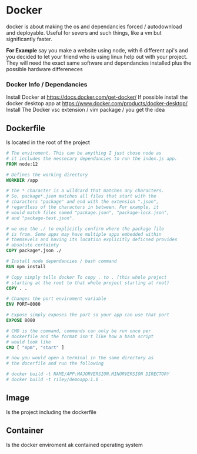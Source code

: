 # Docker
docker is about making the os and dependancies forced / autodownload and deployable.
Useful for severs and such things, like a vm but significantly faster.

**For Example**
say you make a website using node, with 6 different api's and you decided to let your
 friend who is using linux help out with your project. They will need the exact same 
 software and dependancies installed plus the possible hardware differeneces

### Docker Info / Dependancies
Install Docker at https://docs.docker.com/get-docker/
If possible install the docker desktop app at https://www.docker.com/products/docker-desktop/
Install The Docker vsc extension / vim package / you get the idea 

## Dockerfile
Is located in the root of the project

```dockerfile
# The enviroment. This can be anything I just chose node as
# it includes the nessecary dependancies to run the index.js app.
FROM node:12

# Defines the working directory
WORKDIR /app

# the * character is a wildcard that matches any characters. 
# So, package*.json matches all files that start with the 
# characters "package" and end with the extension ".json", 
# regardless of the characters in between. For example, it 
# would match files named "package.json", "package-lock.json",
# and "package-test.json".

# we use the ./ to explicitly confirm where the package file 
# is from. Some apps may have multiple apps embedded within 
# themsevels and having its location explicitly deficned provides
# absolute certainty
COPY package*.json ./

# Install node dependancies / bash command
RUN npm install

# Copy simply tells docker To copy . to . (this whole project
# starting at the root to that whole project starting at root)
COPY . .

# Changes the port enviroment variable
ENV PORT=8080

# Expose simply exposes the port so your app can use that port
EXPOSE 8080

# CMD is the command, commands can only be run once per
# dockerfile and the format isn't like how a bash script
# would look like
CMD [ "npm", "start" ] 

# now you would open a terminal in the same directory as
# the docerfile and run the following

# docker build -t NAME/APP:MAJORVERSION.MINORVERSION DIRECTORY
# docker build -t riley/demoapp:1.0 .
```

## Image
Is the project including the dockerfile

## Container
Is the docker enviroment ak contained operating system